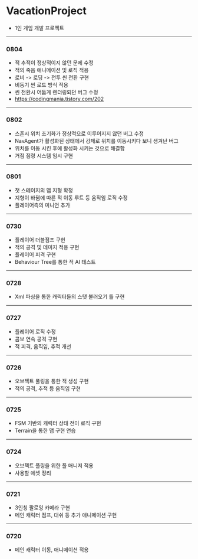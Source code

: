 # VacationProject
- 1인 게임 개발 프로젝트
---

### 0804
- 적 추적이 정상적이지 않던 문제 수정
- 적의 죽음 애니메이션 및 로직 적용
- 로비 -> 로딩 -> 전투 씬 전환 구현
 - 비동기 씬 로드 방식 적용
- 씬 전환시 어둡게 렌더링되던 버그 수정
 - https://codingmania.tistory.com/202
---

### 0802
- 스폰시 위치 초기화가 정상적으로 이루어지지 않던 버그 수정
 - NavAgent가 활성화된 상태에서 강제로 위치를 이동시키다 보니 생겨난 버그
 - 위치를 이동 시킨 후에 활성화 시키는 것으로 해결함
- 거점 점령 시스템 임시 구현
---

### 0801
- 첫 스테이지의 맵 지형 확정
- 지형이 바뀜에 따른 적 이동 루트 등 움직임 로직 수정
- 플레이어측의 미니언 추가
---

### 0730
- 플레이어 더블점프 구현
- 적의 공격 및 데미지 적용 구현
- 플레이어 피격 구현
- Behaviour Tree를 통한 적 AI 테스트
---

### 0728
- Xml 파싱을 통한 캐릭터들의 스탯 불러오기 틀 구현
---

### 0727
- 플레이어 로직 수정
 - 콤보 연속 공격 구현
- 적 피격, 움직임, 추적 개선
---

### 0726
- 오브젝트 풀링을 통한 적 생성 구현
- 적의 공격, 추적 등 움직임 구현
---

### 0725
- FSM 기반의 캐릭터 상태 전이 로직 구현
- Terrain을 통한 맵 구현 연습
---

### 0724
- 오브젝트 풀링을 위한 풀 매니저 적용
- 사용할 에셋 정리
---

### 0721
- 3인칭 팔로잉 카메라 구현
- 메인 캐릭터 점프, 대쉬 등 추가 애니메이션 구현
---

### 0720
- 메인 캐릭터 이동, 애니메이션 적용
